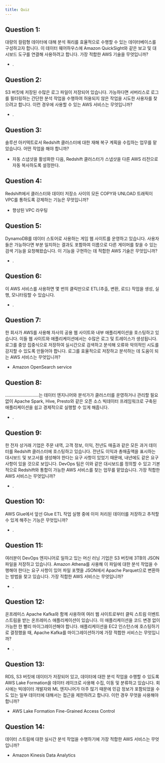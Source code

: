 ```yaml
---
title: Quiz
---
```


## Question 1:

대량의 컬럼형 데이터에 대해 분석 쿼리를 효율적으로 수행할 수 있는 데이터베이스를 구성하고자 합니다. 이 데이터 웨어하우스에 Amazon QuickSight와 같은 보고 및 대시보드 도구를 연결해 사용하려고 합니다. 가장 적합한 AWS 기술을 무엇입니까?

- .


## Question 2:

S3 버킷에 저장된 수많은 로그 파일이 저장되어 있습니다. 가능하다면 서버리스로 로그를 필터링하는 간단한 분석 작업을 수행하여 허용되지 않은 작업을 시도한 사용자를 찾으려고 합니다. 이런 경우에 사용할 수 있는 AWS 서비스는 무엇입니까?

- .


## Question 3:

솔루션 아키텍트로서 Redshift 클러스터에 대한 재해 복구 계획을 수립하는 업무를 맡았습니다. 어떤 작업을 해야 합니까?

- 자동 스냅샷을 활성화한 다음, Redshift 클러스터가 스냅샷을 다른 AWS 리전으로 자동 복사하도록 설정한다.


## Question 4:

Redshift에서 클러스터와 데이터 저장소 사이의 모든 COPY와 UNLOAD 트래픽이 VPC를 통하도록 강제하는 기능은 무엇입니까?

- 향상된 VPC 라우팅


## Question 5:

DynamoDB를 데이터 스토어로 사용하는 게임 웹 사이트를 운영하고 있습니다. 사용자들은 가능하다면 부분 일치하는 결과도 포함하여 이름으로 다른 게이머를 찾을 수 있는 검색 기능을 요청해왔습니다. 이 기능을 구현하는 데 적합한 AWS 기술은 무엇입니까?

- .


## Question 6:

이 AWS 서비스를 사용하면 몇 번의 클릭만으로 ETL(추출, 변환, 로드) 작업을 생성, 실행, 모니터링할 수 있습니다.

- .


## Question 7:

한 회사가 AWS를 사용해 자사의 공용 웹 사이트와 내부 애플리케이션을 호스팅하고 있습니다. 이들 웹 사이트와 애플리케이션에서는 수많은 로그 및 트레이스가 생성됩니다. 로그를 중앙 집중식으로 저장하여 실시간으로 검색하고 분석해 오류와 악의적인 시도를 감지할 수 있도록 만들어야 합니다. 로그를 효율적으로 저장하고 분석하는 데 도움이 되는 AWS 서비스는 무엇입니까?

- Amazon OpenSearch service


## Question 8:

………………………는 데이터 엔지니어와 분석가가 클러스터를 운영하거나 관리할 필요 없이 Apache Spark, Hive, Presto와 같은 오픈 소스 빅데이터 프레임워크로 구축된 애플리케이션을 쉽고 경제적으로 실행할 수 있게 해줍니다.

- .


## Question 9:

한 전자 상거래 기업은 주문 내역, 고객 정보, 이익, 전년도 매출과 같은 모든 과거 데이터를 Redshift 클러스터에 호스팅하고 있습니다. 전년도 이익과 총매출액을 표시하는 대시보드 및 보고서를 생성해야 한다는 요구 사항이 있었기 때문에, 내년에도 같은 요구 사항이 있을 것으로 보입니다. DevOps 팀은 이와 같은 대시보드를 정의할 수 있고 기본적으로 Redshift와 통합이 가능한 AWS 서비스를 찾는 업무를 맡았습니다. 가장 적합한 AWS 서비스는 무엇입니까?

- .


## Question 10:

AWS Glue에서 앞선 Glue ETL 작업 실행 중에 이미 처리된 데이터를 저장하고 추적할 수 있게 해주는 기능은 무엇입니까?

- .


## Question 11:

여러분이 DevOps 엔지니어로 일하고 있는 머신 러닝 기업은 S3 버킷에 3TB의 JSON 파일을 저장하고 있습니다. Amazon Athena를 사용해 이 파일에 대한 분석 작업을 수행해야 한다는 요구 사항이 있어 파일 포맷을 JSON에서 Apache Parquet으로 변환하는 방법을 찾고 있습니다. 가장 적합한 AWS 서비스는 무엇입니까?

- .


## Question 12:

온프레미스 Apache Kafka와 함께 사용하여 여러 웹 사이트로부터 클릭 스트림 이벤트 스트림을 받는 온프레미스 애플리케이션이 있습니다. 이 애플리케이션을 코드 변경 없이 가능한 한 빨리 마이그레이션해야 합니다. 애플리케이션을 EC2 인스턴스에 호스팅하기로 결정했을 때, Apache Kafka를 마이그레이션하기에 가장 적합한 서비스는 무엇입니까?

- .


## Question 13:

RDS, S3 버킷에 데이터가 저장되어 있고, 데이터에 대한 분석 작업을 수행할 수 있도록 AWS Lake Formation을 데이터 레이크로 사용해 수집, 이동 및 분류하고 있습니다. 회사에는 빅데이터 개발자와 ML 엔지니어가 아주 많기 때문에 민감 정보가 포함되었을 수도 있는 일부 데이터에 대해서는 접근을 제한하려고 합니다. 이런 경우 무엇을 사용해야 합니까?

- AWS Lake Formation Fine-Grained Access Control


## Question 14:

데이터 스트림에 대한 실시간 분석 작업을 수행하기에 가장 적합한 AWS 서비스는 무엇입니까?

- Amazon Kinesis Data Analytics